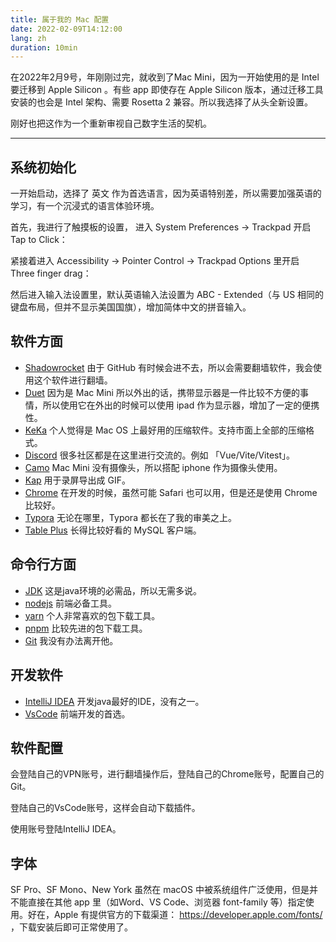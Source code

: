 ```yaml
---
title: 属于我的 Mac 配置
date: 2022-02-09T14:12:00
lang: zh
duration: 10min
---
```


在2022年2月9号，年刚刚过完，就收到了Mac Mini，因为一开始使用的是 Intel 要迁移到 Apple Silicon 。有些 app 即使存在 Apple Silicon 版本，通过迁移工具安装的也会是 Intel 架构、需要 Rosetta 2 兼容。所以我选择了从头全新设置。

刚好也把这作为一个重新审视自己数字生活的契机。

---

## 系统初始化

一开始启动，选择了 英文 作为首选语言，因为英语特别差，所以需要加强英语的学习，有一个沉浸式的语言体验环境。

首先，我进行了触摸板的设置， 进入 System Preferences -> Trackpad 开启 Tap to Click：


紧接着进入 Accessibility -> Pointer Control -> Trackpad Options 里开启 Three finger drag：


然后进入输入法设置里，默认英语输入法设置为 ABC - Extended（与 US 相同的键盘布局，但并不显示美国国旗），增加简体中文的拼音输入。


## 软件方面

- [Shadowrocket](https://s.yunme.me/) 由于 GitHub 有时候会进不去，所以会需要翻墙软件，我会使用这个软件进行翻墙。
- [Duet](https://www.duetdisplay.com/) 因为是 Mac Mini 所以外出的话，携带显示器是一件比较不方便的事情，所以使用它在外出的时候可以使用 ipad 作为显示器，增加了一定的便携性。
- [KeKa](https://github.com/aonez/Keka) 个人觉得是 Mac OS 上最好用的压缩软件。支持市面上全部的压缩格式。
- [Discord](https://discord.com/) 很多社区都是在这里进行交流的。例如 「Vue/Vite/Vitest」。
- [Camo](https://reincubate.com/camo/) Mac Mini 没有摄像头，所以搭配 iphone 作为摄像头使用。
- [Kap](https://getkap.co/) 用于录屏导出成 GIF。
- [Chrome](https://www.google.com/intl/en_us/chrome/) 在开发的时候，虽然可能 Safari 也可以用，但是还是使用 Chrome 比较好。
- [Typora](https://typora.io/) 无论在哪里，Typora 都长在了我的审美之上。
- [Table Plus](https://www.tableplus.io/download) 长得比较好看的 MySQL 客户端。

## 命令行方面

- [JDK](https://www.oracle.com/java/technologies/downloads/) 这是java环境的必需品，所以无需多说。
- [nodejs](https://nodejs.org/en/) 前端必备工具。
- [yarn](https://yarnpkg.com/) 个人非常喜欢的包下载工具。
- [pnpm](https://pnpm.io/) 比较先进的包下载工具。
- [Git](https://git-scm.com/) 我没有办法离开他。

## 开发软件

- [IntelliJ IDEA](https://www.jetbrains.com/idea/) 开发java最好的IDE，没有之一。
- [VsCode](https://code.visualstudio.com/) 前端开发的首选。

## 软件配置

会登陆自己的VPN账号，进行翻墙操作后，登陆自己的Chrome账号，配置自己的Git。

登陆自己的VsCode账号，这样会自动下载插件。

使用账号登陆IntelliJ IDEA。

## 字体

SF Pro、SF Mono、New York 虽然在 macOS 中被系统组件广泛使用，但是并不能直接在其他 app 里（如Word、VS Code、浏览器 font-family 等）指定使用。好在，Apple 有提供官方的下载渠道： https://developer.apple.com/fonts/ ，下载安装后即可正常使用了。
